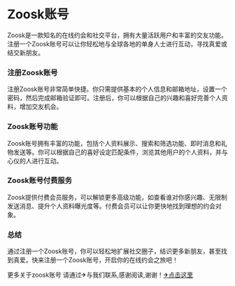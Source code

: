 # Zoosk账号

Zoosk是一款知名的在线约会和社交平台，拥有大量活跃用户和丰富的交友功能。注册一个Zoosk账号可以让你轻松地与全球各地的单身人士进行互动，寻找真爱或结交新朋友。

### 注册Zoosk账号

注册Zoosk账号非常简单快捷。你只需提供基本的个人信息和邮箱地址，设置一个密码，然后完成邮箱验证即可。注册后，你可以根据自己的兴趣和喜好完善个人资料，增加交友机会。

### Zoosk账号功能

Zoosk账号拥有丰富的功能，包括个人资料展示、搜索和筛选功能、即时消息和礼物发送等。你可以根据自己的喜好设定匹配条件，浏览其他用户的个人资料，并与心仪的人进行互动。

### Zoosk账号付费服务

Zoosk提供付费会员服务，可以解锁更多高级功能，如查看谁对你感兴趣、无限制发送消息、提升个人资料曝光度等。付费会员可以让你更快地找到理想的约会对象。

### 总结

通过注册一个Zoosk账号，你可以轻松地扩展社交圈子，结识更多新朋友，甚至找到真爱。快来注册一个Zoosk账号，开启你的在线约会之旅吧！

更多关于zoosk账号 请通过✈与我们联系,感谢阅读,谢谢！[✈点击这里](https://t.me/lm999bot)